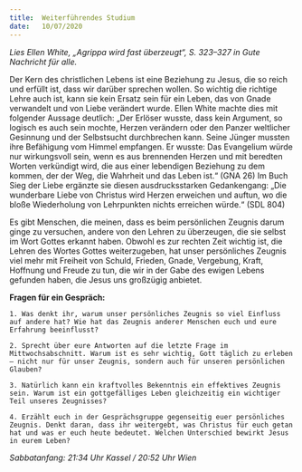 ```yaml
---
title:  Weiterführendes Studium
date:   10/07/2020
---
```


_Lies Ellen White, „Agrippa wird fast überzeugt“, S. 323–327 in Gute Nachricht für alle._

Der Kern des christlichen Lebens ist eine Beziehung zu Jesus, die so reich und erfüllt ist, dass wir darüber sprechen wollen. So wichtig die richtige Lehre auch ist, kann sie kein Ersatz sein für ein Leben, das von Gnade verwandelt und von Liebe verändert wurde. Ellen White machte dies mit folgender Aussage deutlich: „Der Erlöser wusste, dass kein Argument, so logisch es auch sein mochte, Herzen verändern oder den Panzer weltlicher Gesinnung und der Selbstsucht durchbrechen kann. Seine Jünger mussten ihre Befähigung vom Himmel empfangen. Er wusste: Das Evangelium würde nur wirkungsvoll sein, wenn es aus brennenden Herzen und mit beredten Worten verkündigt wird, die aus einer lebendigen Beziehung zu dem kommen, der der Weg, die Wahrheit und das Leben ist.“ (GNA 26) Im Buch Sieg der Liebe ergänzte sie diesen ausdrucksstarken Gedankengang: „Die wunderbare Liebe von Christus wird Herzen erweichen und auftun, wo die bloße Wiederholung von Lehrpunkten nichts erreichen würde.“ (SDL 804)

Es gibt Menschen, die meinen, dass es beim persönlichen Zeugnis darum ginge zu versuchen, andere von den Lehren zu überzeugen, die sie selbst im Wort Gottes erkannt haben. Obwohl es zur rechten Zeit wichtig ist, die Lehren des Wortes Gottes weiterzugeben, hat unser persönliches Zeugnis viel mehr mit Freiheit von Schuld, Frieden, Gnade, Vergebung, Kraft, Hoffnung und Freude zu tun, die wir in der Gabe des ewigen Lebens gefunden haben, die Jesus uns großzügig anbietet.

**Fragen für ein Gespräch:**

`1. Was denkt ihr, warum unser persönliches Zeugnis so viel Einfluss auf andere hat? Wie hat das Zeugnis anderer Menschen euch und eure Erfahrung beeinflusst?`

`2. Sprecht über eure Antworten auf die letzte Frage im Mittwochsabschnitt. Warum ist es sehr wichtig, Gott täglich zu erleben – nicht nur für unser Zeugnis, sondern auch für unseren persönlichen Glauben?`

`3. Natürlich kann ein kraftvolles Bekenntnis ein effektives Zeugnis sein. Warum ist ein gottgefälliges Leben gleichzeitig ein wichtiger Teil unseres Zeugnisses?`

`4. Erzählt euch in der Gesprächsgruppe gegenseitig euer persönliches Zeugnis. Denkt daran, dass ihr weitergebt, was Christus für euch getan hat und was er euch heute bedeutet. Welchen Unterschied bewirkt Jesus in eurem Leben?`

_Sabbatanfang: 21:34 Uhr Kassel / 20:52 Uhr Wien_
